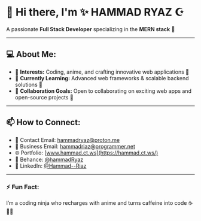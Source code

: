 # 👋 Hi there, I'm ✨ HAMMAD RYAZ ☪︎
A passionate **Full Stack Developer** specializing in the **MERN stack** 🚀  

---

## 💻 About Me:  
- 👀 **Interests:** Coding, anime, and crafting innovative web applications 🎨  
- 🌱 **Currently Learning:** Advanced web frameworks & scalable backend solutions 🔧  
- 💞️ **Collaboration Goals:** Open to collaborating on exciting web apps and open-source projects 🤝  

---

## 📫 How to Connect:  
- 💌 Contact  Email: [hammadryaz@proton.me](mailto:hammadryaz@proton.me)
- 📧 Business Email: [hammadriaz@programmer.net](mailto:hammadriaz@programmer.net)  
- 🌐 Portfolio: [www.hammad.ct.ws](https://hammad.ct.ws/)
- 🎨 Behance: [@hammadRyaz](https://www.behance.net/hammadryaz) 
- 📇 LinkedIn: [@Hammad--Riaz](https://linkedin.com/in/hammad--riaz)

---

### ⚡ Fun Fact:  
I’m a coding ninja who recharges with anime and turns caffeine into code ☕👨‍💻  
